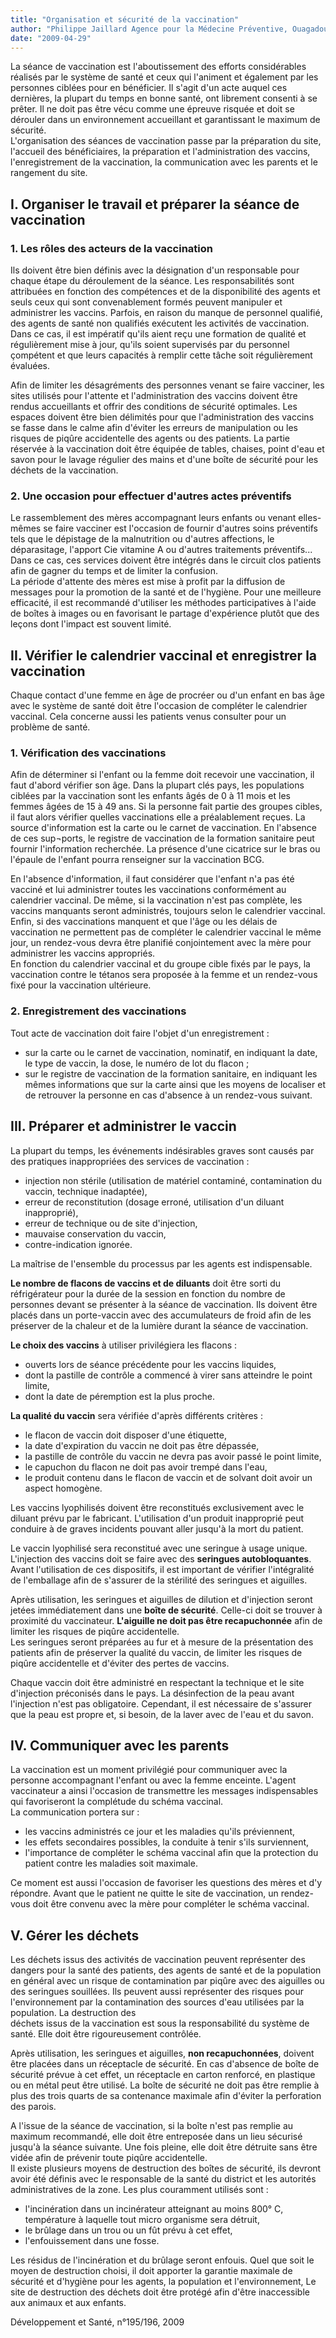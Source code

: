 ```yaml
---
title: "Organisation et sécurité de la vaccination"
author: "Philippe Jaillard Agence pour la Médecine Préventive, Ouagadougou,  Burkina Faso"
date: "2009-04-29"
---
```


<div class="teaser"><p>La séance de vaccination est l'aboutissement des efforts considérables réalisés par le système de santé et ceux qui l'animent et également par les personnes ciblées pour en bénéficier. Il s'agit d'un acte auquel ces dernières, la plupart du temps en bonne santé, ont librement consenti à se prêter. Il ne doit pas être vécu comme une épreuve risquée et doit se dérouler dans un environnement accueillant et garantissant le maximum de sécurité.<br />
L'organisation des séances de vaccination passe par la préparation du site, l'accueil des bénéficiaires, la préparation et l'administration des vaccins, l'enregistrement de la vaccination, la communication avec les parents et le rangement du site.</p></div>

## I. Organiser le travail et préparer la séance de vaccination

### 1. Les rôles des acteurs de la vaccination

Ils doivent être bien définis avec la désignation d'un responsable pour chaque étape du déroulement de la séance. Les responsabilités sont attribuées en fonction des compétences et de la disponibilité des agents et seuls ceux qui sont convenablement formés peuvent manipuler et administrer les vaccins. Parfois, en raison du manque de personnel qualifié, des agents de santé non qualifiés exécutent les activités de vaccination. Dans ce cas, il est impératif qu'ils aient reçu une formation de qualité et régulièrement mise à jour, qu'ils soient supervisés par du personnel çompétent et que leurs capacités à remplir cette tâche soit régulièrement évaluées.

Afin de limiter les désagréments des personnes venant se faire vacciner, les sites utilisés pour l'attente et l'administration des vaccins doivent être rendus accueillants et offrir des conditions de sécurité optimales. Les espaces doivent être bien délimités pour que l'administration des vaccins se fasse dans le calme afin d'éviter les erreurs de manipulation ou les risques de piqûre accidentelle des agents ou des patients. La partie réservée à la vaccination doit être équipée de tables, chaises, point d'eau et savon pour le lavage régulier des mains et d'une boîte de sécurité pour les déchets de la vaccination.

### 2. Une occasion pour effectuer d'autres actes préventifs

Le rassemblement des mères accompagnant leurs enfants ou venant elles-mêmes se faire vacciner est l'occasion de fournir d'autres soins préventifs tels que le dépistage de la malnutrition ou d'autres affections, le déparasitage, l'apport Cie vitamine A ou d'autres traitements préventifs... Dans ce cas, ces services doivent être intégrés dans le circuit clos patients afin de gagner du temps et de limiter la confusion.  
La période d'attente des mères est mise à profit par la diffusion de messages pour la promotion de la santé et de l'hygiène. Pour une meilleure efficacité, il est recommandé d'utiliser les méthodes participatives à l'aide de boîtes à images ou en favorisant le partage d'expérience plutôt que des leçons dont l'impact est souvent limité.

## II. Vérifier le calendrier vaccinal et enregistrer la vaccination

Chaque contact d'une femme en âge de procréer ou d'un enfant en bas âge avec le système de santé doit être l'occasion de compléter le calendrier vaccinal. Cela concerne aussi les patients venus consulter pour un problème de santé.

### 1. Vérification des vaccinations

Afin de déterminer si l'enfant ou la femme doit recevoir une vaccination, il faut d'abord vérifier son âge. Dans la plupart clés pays, les populations ciblées par la vaccination sont les enfants âgés de 0 à 11 mois et les femmes âgées de 15 à 49 ans. Si la personne fait partie des groupes cibles, il faut alors vérifier quelles vaccinations elle a préalablement reçues. La source d'information est la carte ou le carnet de vaccination. En l'absence de ces sup¬ports, le registre de vaccination de la formation sanitaire peut fournir l'information recherchée. La présence d'une cicatrice sur le bras ou l'épaule de l'enfant pourra renseigner sur la vaccination BCG.

En l'absence d'information, il faut considérer que l'enfant n'a pas été vacciné et lui administrer toutes les vaccinations conformément au calendrier vaccinal. De même, si la vaccination n'est pas complète, les vaccins manquants seront administrés, toujours selon le calendrier vaccinal. Enfin, si des vaccinations manquent et que l'âge ou les délais de vaccination ne permettent pas de compléter le calendrier vaccinal le même jour, un rendez-vous devra être planifié conjointement avec la mère pour administrer les vaccins appropriés.  
En fonction du calendrier vaccinal et du groupe cible fixés par le pays, la vaccination contre le tétanos sera proposée à la femme et un rendez-vous fixé pour la vaccination ultérieure.

### 2. Enregistrement des vaccinations

Tout acte de vaccination doit faire l'objet d'un enregistrement :

*   sur la carte ou le carnet de vaccination, nominatif, en indiquant la date, le type de vaccin, la dose, le numéro de lot du flacon ;
*   sur le registre de vaccination de la formation sanitaire, en indiquant les mêmes informations que sur la carte ainsi que les moyens de localiser et de retrouver la personne en cas d'absence à un rendez-vous suivant.

## III. Préparer et administrer le vaccin

La plupart du temps, les événements indésirables graves sont causés par des pratiques inappropriées des services de vaccination :

*   injection non stérile (utilisation de matériel contaminé, contamination du vaccin, technique inadaptée),
*   erreur de reconstitution (dosage erroné, utilisation d'un diluant inapproprié),
*   erreur de technique ou de site d'injection,
*   mauvaise conservation du vaccin,
*   contre-indication ignorée.

La maîtrise de l'ensemble du processus par les agents est indispensable.

**Le nombre de flacons de vaccins et de diluants** doit être sorti du réfrigérateur pour la durée de la session en fonction du nombre de personnes devant se présenter à la séance de vaccination. Ils doivent être placés dans un porte-vaccin avec des accumulateurs de froid afin de les préserver de la chaleur et de la lumière durant la séance de vaccination.

**Le choix des vaccins** à utiliser privilégiera les flacons :

*   ouverts lors de séance précédente pour les vaccins liquides,
*   dont la pastille de contrôle a commencé à virer sans atteindre le point limite,
*   dont la date de péremption est la plus proche.

**La qualité du vaccin** sera vérifiée d'après différents critères :

*   le flacon de vaccin doit disposer d'une étiquette,
*   la date d'expiration du vaccin ne doit pas être dépassée,
*   la pastille de contrôle du vaccin ne devra pas avoir passé le point limite,
*   le capuchon du flacon ne doit pas avoir trempé dans l'eau,
*   le produit contenu dans le flacon de vaccin et de solvant doit avoir un aspect homogène.

Les vaccins lyophilisés doivent être reconstitués exclusivement avec le diluant prévu par le fabricant. L'utilisation d'un produit inapproprié peut conduire à de graves incidents pouvant aller jusqu'à la mort du patient.

Le vaccin lyophilisé sera reconstitué avec une seringue à usage unique. L'injection des vaccins doit se faire avec des **seringues autobloquantes**. Avant l'utilisation de ces dispositifs, il est important de vérifier l'intégralité de l'emballage afin de s'assurer de la stérilité des seringues et aiguilles.

Après utilisation, les seringues et aiguilles de dilution et d'injection seront jetées immédiatement dans une **boîte de sécurité**. Celle-ci doit se trouver à proximité du vaccinateur. **L'aiguille ne doit pas être recapuchonnée** afin de limiter les risques de piqûre accidentelle.  
Les seringues seront préparées au fur et à mesure de la présentation des patients afin de préserver la qualité du vaccin, de limiter les risques de piqûre accidentelle et d'éviter des pertes de vaccins.

Chaque vaccin doit être administré en respectant la technique et le site d'injection préconisés dans le pays. La désinfection de la peau avant l'injection n'est pas obligatoire. Cependant, il est nécessaire de s'assurer que la peau est propre et, si besoin, de la laver avec de l'eau et du savon.

## IV. Communiquer avec les parents

La vaccination est un moment privilégié pour communiquer avec la personne accompagnant l'enfant ou avec la femme enceinte. L'agent vaccinateur a ainsi l'occasion de transmettre les messages indispensables qui favoriseront la complétude du schéma vaccinal.  
La communication portera sur :

*   les vaccins administrés ce jour et les maladies qu'ils préviennent,
*   les effets secondaires possibles, la conduite à tenir s'ils surviennent,
*   l'importance de compléter le schéma vaccinal afin que la protection du patient contre les maladies soit maximale.

Ce moment est aussi l'occasion de favoriser les questions des mères et d'y répondre. Avant que le patient ne quitte le site de vaccination, un rendez-vous doit être convenu avec la mère pour compléter le schéma vaccinal.

## V. Gérer les déchets

Les déchets issus des activités de vaccination peuvent représenter des dangers pour la santé des patients, des agents de santé et de la population en général avec un risque de contamination par piqûre avec des aiguilles ou des seringues souillées. Ils peuvent aussi représenter des risques pour l'environnement par la contamination des sources d'eau utilisées par la population. La destruction des  
déchets issus de la vaccination est sous la responsabilité du système de santé. Elle doit être rigoureusement contrôlée.

Après utilisation, les seringues et aiguilles, **non recapuchonnées**, doivent être placées dans un réceptacle de sécurité. En cas d'absence de boîte de sécurité prévue à cet effet, un réceptacle en carton renforcé, en plastique ou en métal peut être utilisé. La boîte de sécurité ne doit pas être remplie à plus des trois quarts de sa contenance maximale afin d'éviter la perforation des parois.

A l'issue de la séance de vaccination, si la boîte n'est pas remplie au maximum recommandé, elle doit être entreposée dans un lieu sécurisé jusqu'à la séance suivante. Une fois pleine, elle doit être détruite sans être vidée afin de prévenir toute piqûre accidentelle.  
Il existe plusieurs moyens de destruction des boîtes de sécurité, ils devront avoir été définis avec le responsable de la santé du district et les autorités administratives de la zone. Les plus couramment utilisés sont :

*   l'incinération dans un incinérateur atteignant au moins 800° C, température à laquelle tout micro organisme sera détruit,
*   le brûlage dans un trou ou un fût prévu à cet effet,
*   l'enfouissement dans une fosse.

Les résidus de l'incinération et du brûlage seront enfouis. Quel que soit le moyen de destruction choisi, il doit apporter la garantie maximale de sécurité et d'hygiène pour les agents, la population et l'environnement, Le site de destruction des déchets doit être protégé afin d'être inaccessible aux animaux et aux enfants.

Développement et Santé, n°195/196, 2009